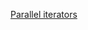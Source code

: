 
[Parallel iterators](http://smallcultfollowing.com/babysteps/blog/2015/12/18/rayon-data-parallelism-in-rust/)